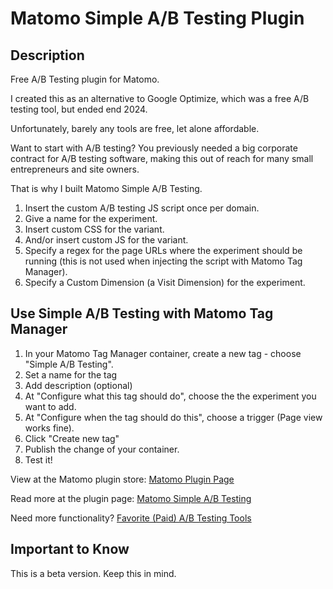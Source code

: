 # Matomo Simple A/B Testing Plugin

## Description

Free A/B Testing plugin for Matomo.

I created this as an alternative to Google Optimize, which was a free A/B testing tool, but ended end 2024.

Unfortunately, barely any tools are free, let alone affordable.

Want to start with A/B testing? You previously needed a big corporate contract for A/B testing software, making this out of reach for many small entrepreneurs and site owners.

That is why I built Matomo Simple A/B Testing.

1. Insert the custom A/B testing JS script once per domain.
2. Give a name for the experiment.
3. Insert custom CSS for the variant.
4. And/or insert custom JS for the variant.
5. Specify a regex for the page URLs where the experiment should be running (this is not used when injecting the script with Matomo Tag Manager).
6. Specify a Custom Dimension (a Visit Dimension) for the experiment.

## Use Simple A/B Testing with Matomo Tag Manager

1. In your Matomo Tag Manager container, create a new tag - choose "Simple A/B Testing".
2. Set a name for the tag
3. Add description (optional)
4. At "Configure what this tag should do", choose the the experiment you want to add.
5. At "Configure when the tag should do this", choose a trigger (Page view works fine).
6. Click "Create new tag"
7. Publish the change of your container.
8. Test it!

View at the Matomo plugin store:
[Matomo Plugin Page](https://plugins.matomo.org/SimpleABTesting)

Read more at the plugin page:
[Matomo Simple A/B Testing](https://www.nofrillsplugins.com/matomo-simple-ab-testing)

Need more functionality?
[Favorite (Paid) A/B Testing Tools](https://www.nofrillsplugins.com/blog/favorite-ab-testing-tools)

## Important to Know

This is a beta version. Keep this in mind.
